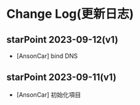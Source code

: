 # Change Log(更新日志)
## starPoint 2023-09-12(v1)
- [AnsonCar] bind DNS

## starPoint 2023-09-11(v1)
- [AnsonCar] 初始化項目 